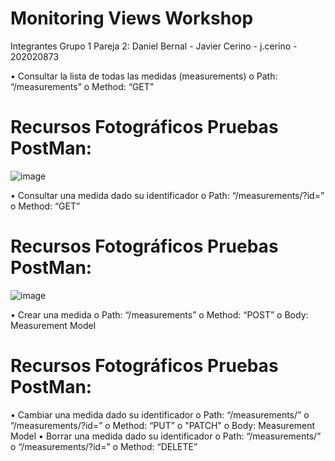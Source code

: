 # Monitoring Views Workshop
Integrantes Grupo 1 Pareja 2:
Daniel Bernal - 
Javier Cerino - j.cerino - 202020873

•	Consultar la lista de todas las medidas (measurements) 
o	Path: “/measurements”
o	Method: “GET”
# Recursos Fotográficos Pruebas PostMan:
![image](https://user-images.githubusercontent.com/77985120/187037892-ad12babd-7b62-4056-b884-b3d12f115fe0.png)

•	Consultar una medida dado su identificador
o	Path: “/measurements/?id=<id>”
o	Method: “GET”
# Recursos Fotográficos Pruebas PostMan:
![image](https://user-images.githubusercontent.com/77985120/187037944-88437c7f-06f2-4799-84e1-ee08c7c7bfa7.png)

•	Crear una medida
o	Path: “/measurements”
o	Method: “POST”
o	Body: Measurement Model
# Recursos Fotográficos Pruebas PostMan:

•	  Cambiar una medida dado su identificador
o	Path: “/measurements/<id>” o “/measurements/?id=<id>”
o	Method: “PUT” o "PATCH"
o	Body: Measurement Model
•	Borrar una medida dado su identificador
o	Path: “/measurements/<id>” o “/measurements/?id=<id>”
o	Method: “DELETE”
